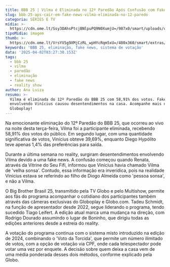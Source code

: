 ```yaml
---
title: BBB 25 | Vilma é Eliminada no 12º Paredão Após Confusão com Fake News
slug: bbb-25-aps-cair-em-fake-news-vilma-eliminada-no-12-paredo
categoria: SÉRIES E TV
midia: >-
  https://cdn.ome.lt/Ssy3OAhsPtcjBNlpuPQ9N0XumjU=/987x0/smart/uploads/conteudo/fotos/bbb25-vilma-12-eliminada.jpg
tipoMidia: imagem
thumb: >-
  https://cdn.ome.lt/VrsYV5g9XMjCzRL_wpHYcRqm5xU=/480x360/smart/extras/conteudos/bbb25-vilma-12-eliminada-peq.jpg
keywords: 'BBB 25, eliminação, fake news, sistema de votação'
data: '2025-04-02T03:27:30.153Z'
tags:
  - bbb 25
  - vilma
  - paredão
  - eliminação
  - fake news
  - reality show
author: Ana Luiza
resumo: >-
  Vilma é eliminada do 12º Paredão do BBB 25 com 58,91% dos votos. Fake news
  envolvendo Vinícius causou desentendimentos na casa. Acompanhe mais no
  Globoplay!
---
```


Na emocionante eliminação do 12º Paredão do BBB 25, que ocorreu ao vivo na noite desta terça-feira, Vilma foi a participante eliminada, recebendo 58,91% dos votos do público. Em segundo lugar, com uma quantidade significativa de votos, Vinícius obteve 39,69%, enquanto Diego Hypólito teve apenas 1,4% das preferências para saída.

Durante a última semana no reality, surgiram desentendimentos envolvendo Vilma devido a uma fake news. A confusão começou quando Renata, através da Vitrine do Seu Fifi, informou que Vinícius havia chamado Vilma de 'velha sonsa'. Contudo, essa informação era inverídica, pois na realidade Vinícius estava se referindo ao filho de Diogo Almeida como 'pessoa sonsa', e não a Vilma.

O Big Brother Brasil 25, transmitido pela TV Globo e pelo Multishow, permite aos fãs do programa acompanhar o cotidiano dos participantes também através das câmeras exclusivas do Globoplay e Globo.com. Tadeu Schmidt, na função de apresentador desde 2022, segue liderando o programa, tendo sucedido Tiago Leifert. A edição atual marca uma mudança na direção, com Rodrigo Dourado assumindo o lugar de Boninho, que dirigiu todas as edições anteriores desde a estreia do reality.

A votação do programa continua com o sistema misto introduzido na edição de 2024, combinando o 'Voto da Torcida', que permite um número ilimitado de votos, com a opção de votação via CPF, onde cada telespectador pode votar uma vez por enquete. A decisão sobre quem deixa a casa vem de uma média ponderada desses dois métodos, conforme explicado pela Globo.
